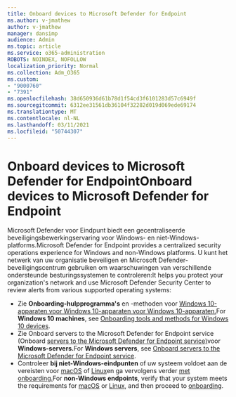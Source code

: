 ```yaml
---
title: Onboard devices to Microsoft Defender for Endpoint
ms.author: v-jmathew
author: v-jmathew
manager: dansimp
audience: Admin
ms.topic: article
ms.service: o365-administration
ROBOTS: NOINDEX, NOFOLLOW
localization_priority: Normal
ms.collection: Adm_O365
ms.custom:
- "9000760"
- "7391"
ms.openlocfilehash: 38d650936d61b78d1f54cd3f6101283d57c6949f
ms.sourcegitcommit: 6312ee31561db36104f32282d019d069ede69174
ms.translationtype: MT
ms.contentlocale: nl-NL
ms.lasthandoff: 03/11/2021
ms.locfileid: "50744307"
---
```

# <a name="onboard-devices-to-microsoft-defender-for-endpoint"></a><span data-ttu-id="ad0e9-102">Onboard devices to Microsoft Defender for Endpoint</span><span class="sxs-lookup"><span data-stu-id="ad0e9-102">Onboard devices to Microsoft Defender for Endpoint</span></span>

<span data-ttu-id="ad0e9-103">Microsoft Defender voor Eindpunt biedt een gecentraliseerde beveiligingsbewerkingservaring voor Windows- en niet-Windows-platforms.</span><span class="sxs-lookup"><span data-stu-id="ad0e9-103">Microsoft Defender for Endpoint provides a centralized security operations experience for Windows and non-Windows platforms.</span></span> <span data-ttu-id="ad0e9-104">U kunt het netwerk van uw organisatie beveiligen en Microsoft Defender-beveiligingscentrum gebruiken om waarschuwingen van verschillende ondersteunde besturingssystemen te controleren:</span><span class="sxs-lookup"><span data-stu-id="ad0e9-104">It helps you protect your organization's network and use Microsoft Defender Security Center to review alerts from various supported operating systems:</span></span>

- <span data-ttu-id="ad0e9-105">Zie **Onboarding-hulpprogramma's** en -methoden voor [Windows 10-apparaten voor Windows 10-apparaten voor Windows 10-apparaten.](https://go.microsoft.com/fwlink/?linkid=2143460)</span><span class="sxs-lookup"><span data-stu-id="ad0e9-105">For **Windows 10 machines**, see [Onboarding tools and methods for Windows 10 devices](https://go.microsoft.com/fwlink/?linkid=2143460).</span></span>
- <span data-ttu-id="ad0e9-106">Zie Onboard servers to the Microsoft Defender for Endpoint service (Onboard [servers to the Microsoft Defender for Endpoint service)](https://go.microsoft.com/fwlink/?linkid=2143627)voor **Windows-servers.**</span><span class="sxs-lookup"><span data-stu-id="ad0e9-106">For **Windows servers**, see [Onboard servers to the Microsoft Defender for Endpoint service](https://go.microsoft.com/fwlink/?linkid=2143627).</span></span>
- <span data-ttu-id="ad0e9-107">Controleer **bij niet-Windows-eindpunten** of uw systeem voldoet aan de vereisten voor [macOS](https://go.microsoft.com/fwlink/?linkid=2143461) of [Linux](https://go.microsoft.com/fwlink/?linkid=2143462)en ga vervolgens verder [met onboarding.](https://go.microsoft.com/fwlink/?linkid=2143628)</span><span class="sxs-lookup"><span data-stu-id="ad0e9-107">For **non-Windows endpoints**, verify that your system meets the requirements for [macOS](https://go.microsoft.com/fwlink/?linkid=2143461) or [Linux](https://go.microsoft.com/fwlink/?linkid=2143462), and then proceed to [onboarding](https://go.microsoft.com/fwlink/?linkid=2143628).</span></span>
